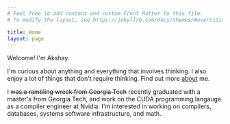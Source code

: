 ```yaml
---
# Feel free to add content and custom Front Matter to this file.
# To modify the layout, see https://jekyllrb.com/docs/themes/#overriding-theme-defaults

title: Home
layout: page
---
```


Welcome! I'm Akshay.

I'm curious about anything and everything that involves thinking. I also enjoy a lot of things that don't require thinking. Find out more [about](/about) me.

I ~~was a rambling wreck from Georgia Tech~~ recently graduated with a master's from Georgia Tech, and work on the CUDA programming langauge as a compiler engineer at Nvidia. I'm interested in working on compilers, databases, systems software infrastructure, and math.
